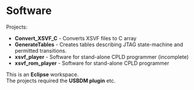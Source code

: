 # Software

Projects:  
* __Convert_XSVF_C__ - Converts XSVF files to C array
* __GenerateTables__ - Creates tables describing JTAG state-machine and permitted transitions.
* __xsvf_player__ - Software for stand-alone CPLD programmer (incomplete)
* __xsvf_rom_player__ - Software for stand-alone CPLD programmer

This is an __Eclipse__ workspace.  
The projects required the __USBDM plugin__ etc.